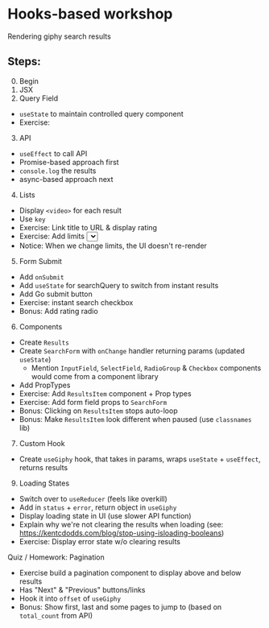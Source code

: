 # Hooks-based workshop

Rendering giphy search results

## Steps:

0.  Begin
1.  JSX
1.  Query Field

- `useState` to maintain controlled query component
- Exercise:

3.  API

- `useEffect` to call API
- Promise-based approach first
- `console.log` the results
- async-based approach next

4.  Lists

- Display `<video>` for each result
- Use `key`
- Exercise: Link title to URL & display rating
- Exercise: Add limits <select>
- Notice: When we change limits, the UI doesn't re-render

5.  Form Submit

- Add `onSubmit`
- Add `useState` for searchQuery to switch from instant results
- Add Go submit button
- Exercise: instant search checkbox
- Bonus: Add rating radio

6.  Components

- Create `Results`
- Create `SearchForm` with `onChange` handler returning params (updated `useState`)
  - Mention `InputField`, `SelectField`, `RadioGroup` & `Checkbox` components would come from a component library
- Add PropTypes
- Exercise: Add `ResultsItem` component + Prop types
- Exercise: Add form field props to `SearchForm`
- Bonus: Clicking on `ResultsItem` stops auto-loop
- Bonus: Make `ResultsItem` look different when paused (use `classnames` lib)

7.  Custom Hook

- Create `useGiphy` hook, that takes in params, wraps `useState` + `useEffect`, returns results

9.  Loading States

- Switch over to `useReducer` (feels like overkill)
- Add in `status` + `error`, return object in `useGiphy`
- Display loading state in UI (use slower API function)
- Explain why we're not clearing the results when loading (see: https://kentcdodds.com/blog/stop-using-isloading-booleans)
- Exercise: Display error state w/o clearing results

Quiz / Homework: Pagination

- Exercise build a pagination component to display above and below results
- Has "Next" & "Previous" buttons/links
- Hook it into `offset` of `useGiphy`
- Bonus: Show first, last and some pages to jump to (based on `total_count` from API)
